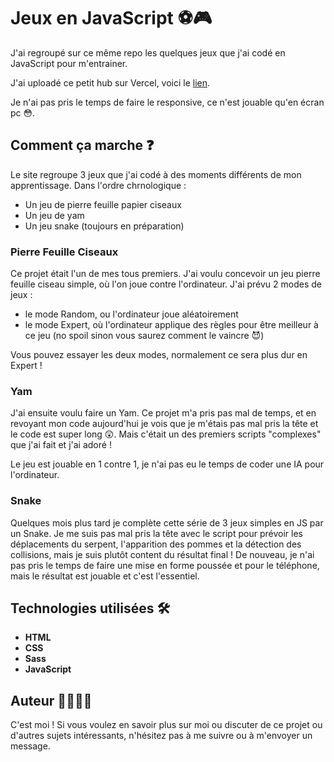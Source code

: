 # Jeux en JavaScript ⚽🎮

J'ai regroupé sur ce même repo les quelques jeux que j'ai codé en JavaScript pour m'entrainer. 

J'ai uploadé ce petit hub sur Vercel, voici le [lien](https://games-in-js.vercel.app/).

Je n'ai pas pris le temps de faire le responsive, ce n'est jouable qu'en écran pc 😳.

## Comment ça marche ❓

Le site regroupe 3 jeux que j'ai codé à des moments différents de mon apprentissage. Dans l'ordre chrnologique : 
- Un jeu de pierre feuille papier ciseaux
- Un jeu de yam
- Un jeu snake (toujours en préparation)

### Pierre Feuille Ciseaux 
Ce projet était l'un de mes tous premiers. J'ai voulu concevoir un jeu pierre feuille ciseau simple, où l'on joue contre l'ordinateur. 
J'ai prévu 2 modes de jeux : 
- le mode Random, ou l'ordinateur joue aléatoirement
- le mode Expert, où l'ordinateur applique des règles pour être meilleur à ce jeu (no spoil sinon vous saurez comment le vaincre 😈)

Vous pouvez essayer les deux modes, normalement ce sera plus dur en Expert !

### Yam
J'ai ensuite voulu faire un Yam. Ce projet m'a pris pas mal de temps, et en revoyant mon code aujourd'hui je vois que je m'étais pas mal pris la tête et le code est super long 😲.
Mais c'était un des premiers scripts "complexes" que j'ai fait et j'ai adoré !

Le jeu est jouable en 1 contre 1, je n'ai pas eu le temps de coder une IA pour l'ordinateur.

### Snake
Quelques mois plus tard je complète cette série de 3 jeux simples en JS par un Snake. Je me suis pas mal pris la tête avec le script pour prévoir les déplacements du serpent, l'apparition des pommes et la détection des collisions, mais je suis plutôt content du résultat final !
De nouveau, je n'ai pas pris le temps de faire une mise en forme poussée et pour le téléphone, mais le résultat est jouable et c'est l'essentiel.

## Technologies utilisées 🛠️

- **HTML**
- **CSS**
- **Sass**
- **JavaScript**

## Auteur 👩‍💻👨‍💻

C'est moi ! Si vous voulez en savoir plus sur moi ou discuter de ce projet ou d'autres sujets intéressants, n'hésitez pas à me suivre ou à m'envoyer un message.
